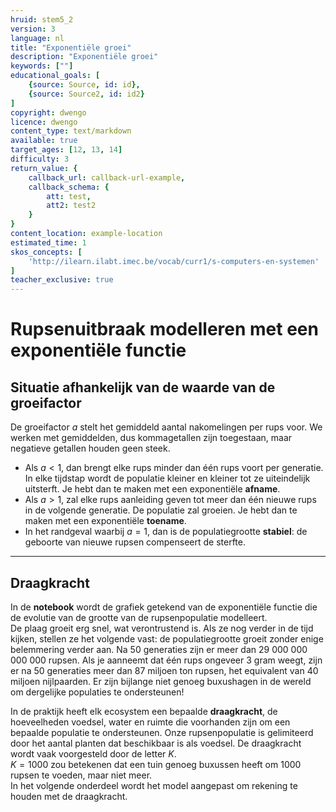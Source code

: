 ```yaml
---
hruid: stem5_2
version: 3
language: nl
title: "Exponentiële groei"
description: "Exponentiële groei"
keywords: [""]
educational_goals: [
    {source: Source, id: id}, 
    {source: Source2, id: id2}
]
copyright: dwengo
licence: dwengo
content_type: text/markdown
available: true
target_ages: [12, 13, 14]
difficulty: 3
return_value: {
    callback_url: callback-url-example,
    callback_schema: {
        att: test,
        att2: test2
    }
}
content_location: example-location
estimated_time: 1
skos_concepts: [
    'http://ilearn.ilabt.imec.be/vocab/curr1/s-computers-en-systemen'
]
teacher_exclusive: true
---
```

# Rupsenuitbraak modelleren met een exponentiële functie

## Situatie afhankelijk van de waarde van de groeifactor

De groeifactor $a$ stelt het gemiddeld aantal nakomelingen per rups voor. We werken met gemiddelden, dus kommagetallen zijn toegestaan, maar negatieve getallen houden geen steek.

-  Als $a<1$, dan brengt elke rups minder dan één rups voort per generatie. In elke tijdstap wordt de populatie kleiner en kleiner tot ze uiteindelijk uitsterft. Je hebt dan te maken met een exponentiële **afname**.
-  Als $a>1$, zal elke rups aanleiding geven tot meer dan één nieuwe rups in de volgende generatie. De populatie zal groeien. Je hebt dan te maken met een exponentiële **toename**.
-  In het randgeval waarbij $a = 1$, dan is de populatiegrootte **stabiel**: de geboorte van nieuwe rupsen compenseert de sterfte.

-----------------------------
## Draagkracht 

In de **notebook** wordt de grafiek getekend van de exponentiële functie die de evolutie van de grootte van de rupsenpopulatie modelleert. <br>
De plaag groeit erg snel, wat verontrustend is. Als ze nog verder in de tijd kijken, stellen ze het volgende vast: de populatiegrootte groeit zonder enige belemmering verder aan. Na 50 generaties zijn er meer dan 29 000 000 000 000 rupsen. Als je aanneemt dat één rups ongeveer 3 gram weegt, zijn er na 50 generaties meer dan 87 miljoen ton rupsen, het equivalent van 40 miljoen nijlpaarden. Er zijn bijlange niet genoeg buxushagen in de wereld om dergelijke populaties te ondersteunen!

In de praktijk heeft elk ecosystem een bepaalde **draagkracht**, de hoeveelheden voedsel, water en ruimte die voorhanden zijn om een bepaalde populatie te ondersteunen. Onze rupsenpopulatie is gelimiteerd door het aantal planten dat beschikbaar is als voedsel. De draagkracht wordt vaak voorgesteld door de letter $K$.<br>
$K = 1000$ zou betekenen dat een tuin genoeg buxussen heeft om 1000 rupsen te voeden, maar niet meer. <br>
In het volgende onderdeel wordt het model aangepast om rekening te houden met de draagkracht.
